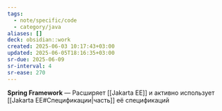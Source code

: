 ```yaml
---
tags:
  - note/specific/code
  - category/java
aliases: []
deck: obsidian::work
created: 2025-06-03 10:17:43+03:00
updated: 2025-06-05T18:16:35+03:00
sr-due: 2025-06-09
sr-interval: 4
sr-ease: 270
---
```


**Spring Framework**
—
Расширяет [[Jakarta EE]] и активно использует [[Jakarta EE#Спецификации|часть]] её спецификаций
